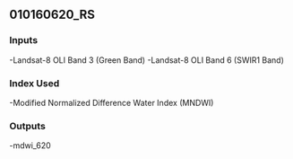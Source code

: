 ## 010160620_RS

### Inputs
-Landsat-8 OLI Band 3 (Green Band)
-Landsat-8 OLI Band 6 (SWIR1 Band)

### Index Used
-Modified Normalized Difference Water Index (MNDWI)

### Outputs
-mdwi_620

